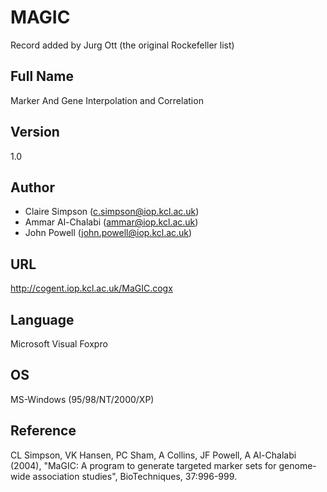 # MAGIC
Record added by Jurg Ott (the original Rockefeller list)

## Full Name
Marker And Gene Interpolation and Correlation

## Version
1.0

## Author
* Claire Simpson (c.simpson@iop.kcl.ac.uk)
* Ammar Al-Chalabi (ammar@iop.kcl.ac.uk)
* John Powell (john.powell@iop.kcl.ac.uk)

## URL
http://cogent.iop.kcl.ac.uk/MaGIC.cogx

## Language
Microsoft Visual Foxpro

## OS
MS-Windows (95/98/NT/2000/XP)

## Reference
CL Simpson, VK Hansen, PC Sham, A Collins, JF Powell, A Al-Chalabi (2004), "MaGIC: A program to generate targeted marker sets for genome-wide association studies", BioTechniques, 37:996-999.